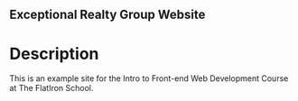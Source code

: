 Exceptional Realty Group Website
---

# Description

This is an example site for the Intro to Front-end Web Development Course at The FlatIron School.
